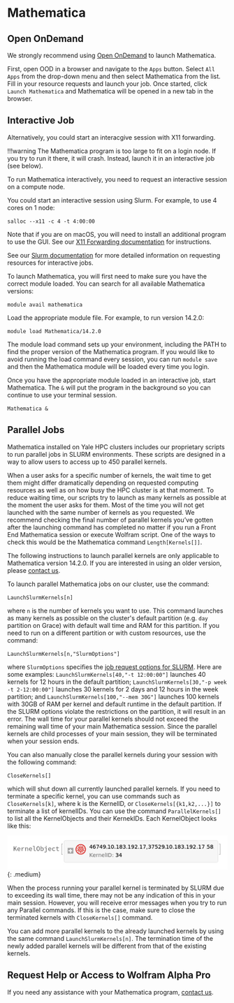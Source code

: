 # Mathematica

## Open OnDemand

We strongly recommend using [Open OnDemand](/clusters-at-yale/access/ood) to launch Mathematica. 

First, open OOD in a browser and navigate to the `Apps` button. Select `All Apps` from the drop-down menu and then select Mathematica from the list. Fill in your resource requests and launch your job. Once started, click `Launch Mathematica` and Mathematica will be opened in a new tab in the browser.

## Interactive Job

Alternatively, you could start an interacgive session with X11 forwarding. 

!!!warning
    The Mathematica program is too large to fit on a login node. If you try to run it there, it will crash. Instead, launch it in an interactive job (see below).

To run Mathematica interactively, you need to request an interactive session on a compute node.

You could start an interactive session using Slurm. For example, to use 4 cores on 1 node:

```
salloc --x11 -c 4 -t 4:00:00
```

Note that if you are on macOS, you will need to install an additional program to use the GUI. See our [X11 Forwarding documentation](/clusters-at-yale/access/x11) for instructions.

See our [Slurm documentation](/clusters-at-yale/job-scheduling) for more detailed information on requesting resources for interactive jobs.

To launch Mathematica, you will first need to make sure you have the correct module loaded. You can search for all available Mathematica versions:

```
module avail mathematica
```

Load the appropriate module file. For example, to run version 14.2.0:

```
module load Mathematica/14.2.0
```

The module load command sets up your environment, including the PATH to find the proper version of the Mathematica program. If you would like to avoid running the load command every session, you can run `module save` and then the Mathematica module will be loaded every time you login.

Once you have the appropriate module loaded in an interactive job, start Mathematica. The `&` will put the program in the background so you can continue to use your terminal session.

```
Mathematica &
```

## Parallel Jobs

Mathematica installed on Yale HPC clusters includes our proprietary scripts to run parallel jobs in SLURM environments. These scripts are designed in a way to allow users to access up to 450 parallel kernels.

When a user asks for a specific number of kernels, the wait time to get them might differ dramatically depending on requested computing resources as well as on how busy the HPC cluster is at that moment. To reduce waiting time, our scripts try to launch as many kernels as possible at the moment the user asks for them. Most of the time you will not get launched with the same number of kernels as you requested. We recommend checking the final number of parallel kernels you’ve gotten after the launching command has completed no matter if you run a Front End Mathematica session or execute Wolfram script. One of the ways to check this would be the Mathematica command `Length[Kernels[]]`.

The following instructions to launch parallel kernels are only applicable to Mathematica version 14.2.0. If you are interested in using an older version, please [contact us](https://docs.ycrc.yale.edu/#get-help).

To launch parallel Mathematica jobs on our cluster, use the command:
```
LaunchSlurmKernels[n]
```
where `n` is the number of kernels you want to use. This command launches as many kernels as possible on the cluster's default partition (e.g. `day` partition on Grace) with default wall time and RAM for this partition. If you need to run on a different partition or with custom resources, use the command:
```
LaunchSlurmKernels[n,"SlurmOptions"]
```
where `SlurmOptions` specifies the [job request options for SLURM](https://docs.ycrc.yale.edu/clusters-at-yale/job-scheduling/#common-job-request-options). Here are some examples: `LaunchSlurmKernels[40,"-t 12:00:00"]` launches 40 kernels for 12 hours in the default partition; `LaunchSlurmKernels[30,"-p week -t 2-12:00:00"]` launches 30 kernels for 2 days and 12 hours in the week partition; and `LaunchSlurmKernels[100,"--mem 30G"]` launches 100 kernels with 30GB of RAM per kernel and default runtime in the default partition. If the SLURM options violate the restrictions on the partition, it will result in an error. The wall time for your parallel kernels should not exceed the remaining wall time of your main Mathematica session. Since the parallel kernels are child processes of your main session, they will be terminated when your session ends. 

You can also manually close the parallel kernels during your session with the following command:
```
CloseKernels[]
```
which will shut down all currently launched parallel kernels. If you need to terminate a specific kernel, you can use commands such as `CloseKernels[k]`, where k is the KernelID, or `CloseKernels[{k1,k2,...}]` to terminate a list of kernelIDs. You can use the command `ParallelKernels[]` to list all the KernelObjects and their KernekIDs. Each KernelObject looks like this:

![file_browser](/img/kernel_object.png){: .medium}

When the process running your parallel kernel is terminated by SLURM due to exceeding its wall time, there may not be any indication of this in your main session. However, you will receive error messages when you try to run any Parallel commands. If this is the case, make sure to close the terminated kernels with `CloseKernels[]` command. 

You can add more parallel kernels to the already launched kernels by using the same command `LaunchSlurmKernels[n]`. The termination time of the newly added parallel kernels will be different from that of the existing kernels.    

## Request Help or Access to Wolfram Alpha Pro

If you need any assistance with your Mathematica program, [contact us](https://docs.ycrc.yale.edu/#get-help).
